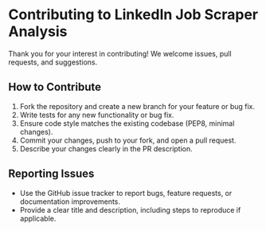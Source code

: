 # Contributing to LinkedIn Job Scraper Analysis

Thank you for your interest in contributing! We welcome issues, pull requests, and suggestions.

## How to Contribute
1. Fork the repository and create a new branch for your feature or bug fix.
2. Write tests for any new functionality or bug fix.
3. Ensure code style matches the existing codebase (PEP8, minimal changes).
4. Commit your changes, push to your fork, and open a pull request.
5. Describe your changes clearly in the PR description.

## Reporting Issues
- Use the GitHub issue tracker to report bugs, feature requests, or documentation improvements.
- Provide a clear title and description, including steps to reproduce if applicable.
